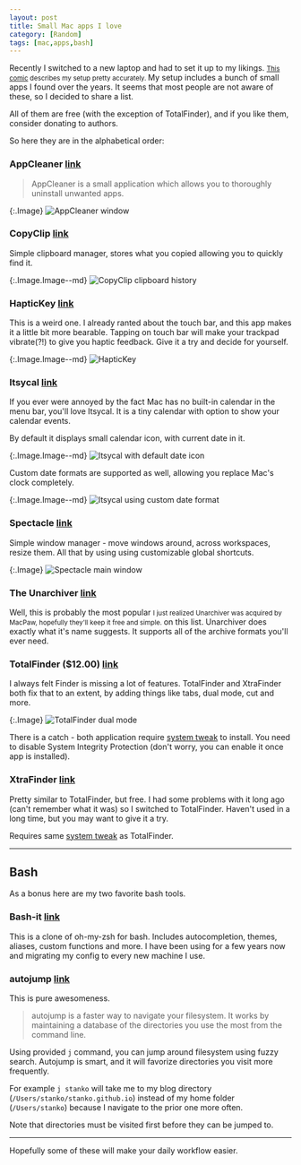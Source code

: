 ```yaml
---
layout: post
title: Small Mac apps I love
category: [Random]
tags: [mac,apps,bash]
---
```


Recently I switched to a new laptop and had to set it up
<label class="SideNote-trigger">
to my likings.
</label>
<small class="SideNote">
[This comic](https://xkcd.com/1806/) describes my setup pretty accurately.
</small>
My setup includes a bunch of small apps I found over the years.
It seems that most people are not aware of these,
so I decided to share a list.

All of them are free (with the exception of TotalFinder),
and if you like them, consider donating to authors.

<!--more-->

So here they are in the alphabetical order:

### AppCleaner <span class="Small">[link](https://freemacsoft.net/appcleaner/)</span>

> AppCleaner is a small application which allows you to thoroughly uninstall unwanted apps.

{:.Image}
![AppCleaner window](/public/img/mac-utils/appcleaner.png)


### CopyClip <span class="Small">[link](https://itunes.apple.com/us/app/copyclip-clipboard-history-manager/id595191960)</span>

Simple clipboard manager, stores what you copied allowing you to quickly find it.

{:.Image.Image--md}
![CopyClip clipboard history](/public/img/mac-utils/copyclip.png)

### HapticKey <span class="Small">[link](https://github.com/niw/HapticKey)</span>

This is a weird one.
I already ranted about the touch bar, and this app makes it a little bit more bearable.
Tapping on touch bar will make your trackpad vibrate(?!) to give you haptic feedback.
Give it a try and decide for yourself.

{:.Image.Image--md}
![HapticKey](/public/img/mac-utils/haptickey.png)

### Itsycal <span class="Small">[link](https://www.mowglii.com/itsycal/)</span>

If you ever were annoyed by the fact Mac has no built-in calendar in the menu bar, you'll love Itsycal.
It is a tiny calendar with option to show your calendar events.

By default it displays small calendar icon, with current date in it.

{:.Image.Image--md}
![Itsycal with default date icon](/public/img/mac-utils/itsycal-icon.png)

Custom date formats are supported as well, allowing you replace Mac's clock completely.

{:.Image.Image--md}
![Itsycal using custom date format](/public/img/mac-utils/itsycal.png)


### Spectacle <span class="Small">[link](https://www.spectacleapp.com/)</span>

Simple window manager - move windows around, across workspaces, resize them.
All that by using using customizable global shortcuts.

{:.Image}
![Spectacle main window](/public/img/mac-utils/spectacle.png)

### The Unarchiver <span class="Small">[link](https://theunarchiver.com/)</span>

Well, this is probably the
<label class="SideNote-trigger">
most popular
</label>
<small class="SideNote">
I just realized Unarchiver was acquired by MacPaw,
hopefully they'll keep it free and simple.
</small>
on this list.
Unarchiver does exactly what it's name suggests.
It supports all of the archive formats you'll ever need.

### TotalFinder ($12.00) <span class="Small">[link](https://totalfinder.binaryage.com/)</span>

I always felt Finder is missing a lot of features.
TotalFinder and XtraFinder both fix that to an extent,
by adding things like tabs, dual mode, cut and more.

{:.Image}
![TotalFinder dual mode](/public/img/mac-utils/totalfinder.png)

There is a catch - both application require [system tweak](https://totalfinder.binaryage.com/sip)
to install. You need to disable System Integrity Protection
(don't worry, you can enable it once app is installed).

### XtraFinder <span class="Small">[link](https://www.trankynam.com/xtrafinder/)</span>

Pretty similar to TotalFinder, but free. I had some problems with it long ago
(can't remember what it was) so I switched to TotalFinder.
Haven't used in a long time, but you may want to give it a try.

Requires same [system tweak](https://www.trankynam.com/xtrafinder/sip.html) as TotalFinder.

---

## Bash

As a bonus here are my two favorite bash tools.

### Bash-it <span class="Small">[link](https://github.com/Bash-it/bash-it)</span>

This is a clone of oh-my-zsh for bash. Includes autocompletion, themes, aliases, custom functions and more.
I have been using for a few years now and migrating my config to every new machine I use.

### autojump <span class="Small">[link](https://github.com/wting/autojump)</span>

This is pure awesomeness.

> autojump is a faster way to navigate your filesystem. It works by maintaining a database of the directories you use the most from the command line.

Using provided `j` command, you can jump around filesystem using fuzzy search.
Autojump is smart, and it will favorize directories you visit more frequently.

For example `j stanko` will take me to my blog directory (`/Users/stanko/stanko.github.io`)
instead of my home folder (`/Users/stanko`) because I navigate to the prior one more often.

Note that directories must be visited first before they can be jumped to.

---

Hopefully some of these will make your daily workflow easier.
